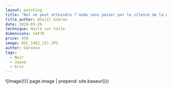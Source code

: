 ```yaml
---
layout: painting
title: "Nul ne peut atteindre l'aube sans passer par le silence de la nuit."
title_author: Khalil Gibran
date: 2020-03-26
technique: Huile sur toile
dimensions: 54X76
price: 450
image: DSC_1462_(2).JPG
author: Garanse
tags:
  - Noir
  - Jaune
  - Gris
---
```

![Image]({{ page.image | prepend: site.baseurl}})
